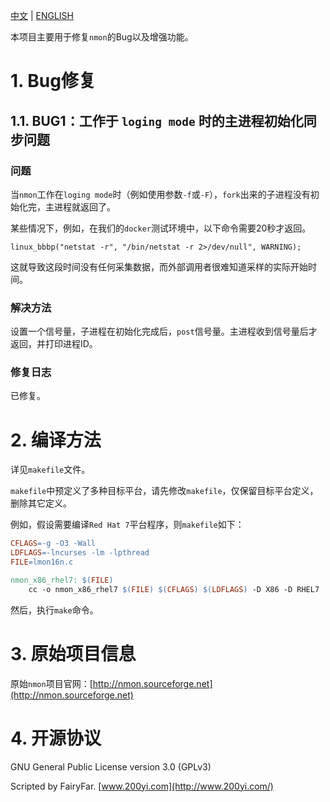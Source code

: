 [中文](README-中文.md) | [ENGLISH](README.md)

本项目主要用于修复`nmon`的Bug以及增强功能。

# 1. Bug修复

## 1.1. BUG1：工作于 `loging mode` 时的主进程初始化同步问题

### 问题

当`nmon`工作在`loging mode`时（例如使用参数`-f`或`-F`），`fork`出来的子进程没有初始化完，主进程就返回了。

某些情况下，例如，在我们的`docker`测试环境中，以下命令需要20秒才返回。

```
linux_bbbp("netstat -r", "/bin/netstat -r 2>/dev/null", WARNING);
```

这就导致这段时间没有任何采集数据，而外部调用者很难知道采样的实际开始时间。

### 解决方法

设置一个信号量，子进程在初始化完成后，`post`信号量。主进程收到信号量后才返回，并打印进程ID。

### 修复日志

已修复。

# 2. 编译方法

详见`makefile`文件。

`makefile`中预定义了多种目标平台，请先修改`makefile`，仅保留目标平台定义，删除其它定义。

例如，假设需要编译`Red Hat 7`平台程序，则`makefile`如下：

```makefile
CFLAGS=-g -O3 -Wall
LDFLAGS=-lncurses -lm -lpthread
FILE=lmon16n.c

nmon_x86_rhel7: $(FILE)
	cc -o nmon_x86_rhel7 $(FILE) $(CFLAGS) $(LDFLAGS) -D X86 -D RHEL7
```

然后，执行`make`命令。

# 3. 原始项目信息

原始`nmon`项目官网：[http://nmon.sourceforge.net](http://nmon.sourceforge.net)

# 4. 开源协议

GNU General Public License version 3.0 (GPLv3)

Scripted by FairyFar. [www.200yi.com](http://www.200yi.com/)
